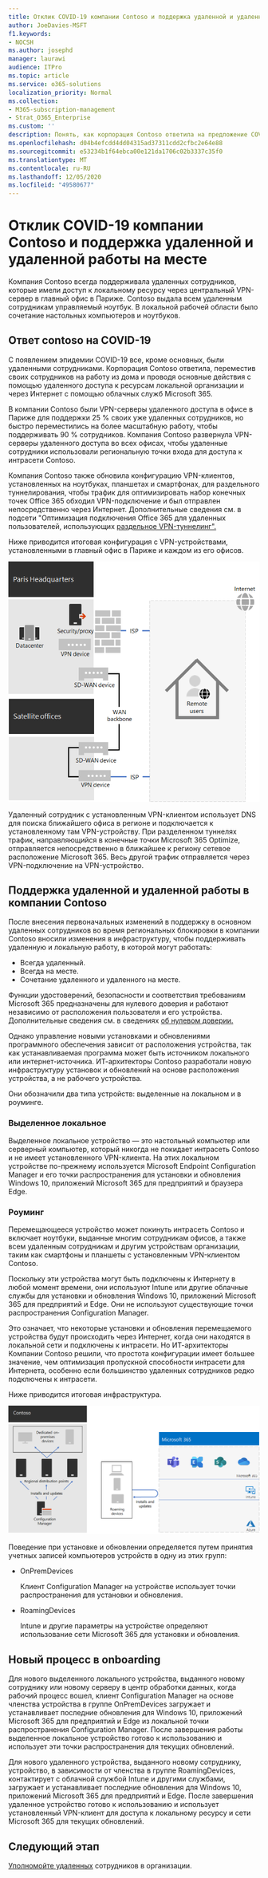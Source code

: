 ```yaml
---
title: Отклик COVID-19 компании Contoso и поддержка удаленной и удаленной работы на месте
author: JoeDavies-MSFT
f1.keywords:
- NOCSH
ms.author: josephd
manager: laurawi
audience: ITPro
ms.topic: article
ms.service: o365-solutions
localization_priority: Normal
ms.collection:
- M365-subscription-management
- Strat_O365_Enterprise
ms.custom: ''
description: Понять, как корпорация Contoso ответила на предложение COVID-19 и проектировала инфраструктуру установки и обновления программного обеспечения для удаленной и работы на месте.
ms.openlocfilehash: d04b4efcdd4dd04315ad37311cdd2cfbc2e64e88
ms.sourcegitcommit: e53234b1f64ebca00e121da1706c02b3337c35f0
ms.translationtype: MT
ms.contentlocale: ru-RU
ms.lasthandoff: 12/05/2020
ms.locfileid: "49580677"
---
```

# <a name="contosos-covid-19-response-and-support-for-remote-and-onsite-work"></a>Отклик COVID-19 компании Contoso и поддержка удаленной и удаленной работы на месте

Компания Contoso всегда поддерживала удаленных сотрудников, которые имели доступ к локальному ресурсу через центральный VPN-сервер в главный офис в Париже. Contoso выдала всем удаленным сотрудникам управляемый ноутбук. В локальной рабочей области было сочетание настольных компьютеров и ноутбуков.

## <a name="contosos-response-to-covid-19"></a>Ответ contoso на COVID-19

С появлением эпидемии COVID-19 все, кроме основных, были удаленными сотрудниками. Корпорация Contoso ответила, переместив своих сотрудников на работу из дома и проводя основные действия с помощью удаленного доступа к ресурсам локальной организации и через Интернет с помощью облачных служб Microsoft 365.

В компании Contoso были VPN-серверы удаленного доступа в офисе в Париже для поддержки 25 % своих уже удаленных сотрудников, но быстро переместились на более масштабную работу, чтобы поддерживать 90 % сотрудников. Компания Contoso развернула VPN-серверы удаленного доступа во всех офисах, чтобы удаленные сотрудники использовали региональную точки входа для доступа к интрасети Contoso.

Компания Contoso также обновила конфигурацию VPN-клиентов, установленных на ноутбуках, планшетах и смартфонах, для раздельного туннелирования, чтобы трафик для оптимизировать набор конечных точек Office 365 обходил VPN-подключение и был отправлен непосредственно через Интернет. Дополнительные сведения см. в подсети "Оптимизация подключения Office 365 для удаленных пользователей, использующих [раздельное VPN-туннелинг".](../enterprise/microsoft-365-vpn-split-tunnel.md)

Ниже приводится итоговая конфигурация с VPN-устройствами, установленными в главный офис в Париже и каждом из его офисов. 

![Инфраструктура VPN компании Contoso](../media/contoso-remote-onsite-work/contoso-vpn-infrastructure.png)

Удаленный сотрудник с установленным VPN-клиентом использует DNS для поиска ближайшего офиса в регионе и подключается к установленному там VPN-устройству. При разделенном туннелях трафик, направляющийся в конечные точки Microsoft 365 Optimize, отправляется непосредственно в ближайшее к региону сетевое расположение Microsoft 365. Весь другой трафик отправляется через VPN-подключение на VPN-устройство.

## <a name="contosos-support-for-remote-and-onsite-work"></a>Поддержка удаленной и удаленной работы в компании Contoso

После внесения первоначальных изменений в поддержку в основном удаленных сотрудников во время региональных блокировки в компании Contoso вносили изменения в инфраструктуру, чтобы поддерживать удаленную и локальную работу, в которой могут работать:

- Всегда удаленный.
- Всегда на месте.
- Сочетание удаленного и удаленного на месте.

Функции удостоверений, безопасности и соответствия требованиям Microsoft 365 предназначены для нулевого доверия и работают независимо от расположения пользователя и его устройства. Дополнительные сведения см. в сведениях [об нулевом доверии.](https://www.microsoft.com/security/business/zero-trust)

Однако управление новыми установками и обновлениями программного обеспечения зависит от расположения устройства, так как устанавливаемая программа может быть источником локального или интернет-источника. ИТ-архитекторы Contoso разработали новую инфраструктуру установок и обновлений на основе расположения устройства, а не рабочего устройства.

Они обозначили два типа устройств: выделенные на локальном и в роуминге.

### <a name="dedicated-on-premises"></a>Выделенное локальное

Выделенное локальное устройство — это настольный компьютер или серверный компьютер, который никогда не покидает интрасеть Contoso и не имеет установленного VPN-клиента. На этих локальном устройстве по-прежнему используется Microsoft Endpoint Configuration Manager и его точки распространения для установки и обновления Windows 10, приложений Microsoft 365 для предприятий и браузера Edge.

### <a name="roaming"></a>Роуминг

Перемещающееся устройство может покинуть интрасеть Contoso и включает ноутбуки, выданные многим сотрудникам офисов, а также всем удаленным сотрудникам и другим устройствам организации, таким как смартфоны и планшеты с установленным VPN-клиентом Contoso. 

Поскольку эти устройства могут быть подключены к Интернету в любой момент времени, они используют Intune или другие облачные службы для установки и обновления Windows 10, приложений Microsoft 365 для предприятий и Edge. Они не используют существующие точки распространения Configuration Manager.

Это означает, что некоторые установки и обновления перемещаемого устройства будут происходить через Интернет, когда они находятся в локальной сети и подключены к интрасети. Но ИТ-архитекторы Компании Contoso решили, что простота конфигурации имеет большее значение, чем оптимизация пропускной способности интрасети для Интернета, особенно если большинство удаленных сотрудников редко подключены к интрасети.

Ниже приводится итоговая инфраструктура.

![Инфраструктура установок и обновлений компании Contoso](../media/contoso-remote-onsite-work/contoso-updates-infrastructure.png)

Поведение при установке и обновлении определяется путем принятия учетных записей компьютеров устройств в одну из этих групп:

- OnPremDevices

  Клиент Configuration Manager на устройстве использует точки распространения для установки и обновления.

- RoamingDevices

  Intune и другие параметры на устройстве определяют использование сети Microsoft 365 для установки и обновления.

## <a name="new-onboarding-process"></a>Новый процесс в onboarding

Для нового выделенного локального устройства, выданного новому сотруднику или новому серверу в центр обработки данных, когда рабочий процесс вошел, клиент Configuration Manager на основе членства устройства в группе OnPremDevices загружает и устанавливает последние обновления для Windows 10, приложений Microsoft 365 для предприятий и Edge из локальной точки распространения Configuration Manager. После завершения работы выделенное локальное устройство готово к использованию и использует эти точки распространения для текущих обновлений.

Для нового удаленного устройства, выданного новому сотруднику, устройство, в зависимости от членства в группе RoamingDevices, контактирует с облачной службой Intune и другими службами, загружает и устанавливает последние обновления для Windows 10, приложений Microsoft 365 для предприятий и Edge. После завершения удаленное устройство готово к использованию и использует установленный VPN-клиент для доступа к локальному ресурсу и сети Microsoft 365 для текущих обновлений.

## <a name="next-step"></a>Следующий этап

[Уполномойте удаленных](empower-people-to-work-remotely.md) сотрудников в организации.
